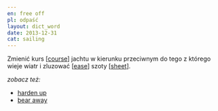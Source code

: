 ```yaml
---
en: free off
pl: odpaść
layout: dict_word
date: 2013-12-31
cat: sailing
---
```


Zmienić kurs [[course](/dict/c/course/)] jachtu w kierunku przeciwnym do tego z którego wieje wiatr i 
zluzować [[ease](/dict/ease/)] szoty [[sheet](/dict/s/sheet/)].

*zobacz też:*

* [harden up](/dict/h/harden-up/)
* [bear away](/dict/b/bear-away/)
